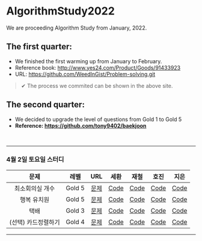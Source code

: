 # AlgorithmStudy2022
We are proceeding Algorithm Study from January, 2022.
## The first quarter: 
- We finished the first warming up from January to February.
- Reference book: http://www.yes24.com/Product/Goods/91433923
- URL: https://github.com/WeedInGist/Problem-solving.git
>✔︎ The process we commited can be shown in the above site.

## The second quarter: 
- We decided to upgrade the level of questions from Gold 1 to Gold 5
- **Reference: https://github.com/tony9402/baekjoon**

</br>

-----

### 4월 2일 토요일 스터디
|      문제      | 레벨 |                           URL                            | 세환 | 재철 | 호진 | 지은 |   
| :------------: | :--: | :------------------------------------------------------: |:--:|:--:| :--:|:--:|    
|  최소회의실 개수   |  Gold 5   | [문제](https://www.acmicpc.net/problem/19598) |[Code]()|[Code]()|[Code]()|[Code]()|   
|  행복 유치원   |  Gold 5   | [문제](https://www.acmicpc.net/problem/13164) |[Code]()|[Code]()|[Code]()|[Code]()| 
|  택배   |  Gold 3   | [문제](https://www.acmicpc.net/problem/8980) |[Code]()|[Code]()|[Code]()|[Code]()| 
|  (선택) 카드정렬하기   |  Gold 4   | [문제](https://www.acmicpc.net/problem/1715) |[Code]()|[Code]()|[Code]()|[Code]()| 

------
